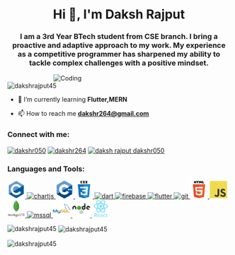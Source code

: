 <h1 align="center">Hi 👋, I'm Daksh Rajput</h1>
<h3 align="center">I am a 3rd Year BTech student from CSE branch. I bring a proactive and adaptive approach to my work. My experience as a competitive programmer has sharpened my ability to tackle complex challenges with a positive mindset.</h3>
<img align="right" alt="Coding" width="400" src="https://media.licdn.com/dms/image/D5603AQE_-CIIVZJPQw/profile-displayphoto-shrink_800_800/0/1716268798267?e=1723680000&v=beta&t=nkCswUtS7s60tZz48mC7qxD6Ya1lejfRW6TYJVyZJ5M"/>

<p align="left"> <img src="https://komarev.com/ghpvc/?username=dakshrajput45&label=Profile%20views&color=0e75b6&style=flat" alt="dakshrajput45" /> </p>

- 🌱 I’m currently learning **Flutter,MERN**

- 📫 How to reach me **dakshr264@gmail.com**

<h3 align="left">Connect with me:</h3>
<p align="left">
<a href="https://www.hackerrank.com/dakshr050" target="blank"><img align="center" src="https://raw.githubusercontent.com/rahuldkjain/github-profile-readme-generator/master/src/images/icons/Social/hackerrank.svg" alt="dakshr050" height="30" width="40" /></a>
<a href="https://codeforces.com/profile/dakshr264" target="blank"><img align="center" src="https://raw.githubusercontent.com/rahuldkjain/github-profile-readme-generator/master/src/images/icons/Social/codeforces.svg" alt="dakshr264" height="30" width="40" /></a>
<a href="https://www.leetcode.com/daksh rajput dakshr050" target="blank"><img align="center" src="https://raw.githubusercontent.com/rahuldkjain/github-profile-readme-generator/master/src/images/icons/Social/leet-code.svg" alt="daksh rajput dakshr050" height="30" width="40" /></a>
</p>

<h3 align="left">Languages and Tools:</h3>
<p align="left"> <a href="https://www.cprogramming.com/" target="_blank" rel="noreferrer"> <img src="https://raw.githubusercontent.com/devicons/devicon/master/icons/c/c-original.svg" alt="c" width="40" height="40"/> </a> <a href="https://www.chartjs.org" target="_blank" rel="noreferrer"> <img src="https://www.chartjs.org/media/logo-title.svg" alt="chartjs" width="40" height="40"/> </a> <a href="https://www.w3schools.com/cpp/" target="_blank" rel="noreferrer"> <img src="https://raw.githubusercontent.com/devicons/devicon/master/icons/cplusplus/cplusplus-original.svg" alt="cplusplus" width="40" height="40"/> </a> <a href="https://www.w3schools.com/css/" target="_blank" rel="noreferrer"> <img src="https://raw.githubusercontent.com/devicons/devicon/master/icons/css3/css3-original-wordmark.svg" alt="css3" width="40" height="40"/> </a> <a href="https://dart.dev" target="_blank" rel="noreferrer"> <img src="https://www.vectorlogo.zone/logos/dartlang/dartlang-icon.svg" alt="dart" width="40" height="40"/> </a> <a href="https://firebase.google.com/" target="_blank" rel="noreferrer"> <img src="https://www.vectorlogo.zone/logos/firebase/firebase-icon.svg" alt="firebase" width="40" height="40"/> </a> <a href="https://flutter.dev" target="_blank" rel="noreferrer"> <img src="https://www.vectorlogo.zone/logos/flutterio/flutterio-icon.svg" alt="flutter" width="40" height="40"/> </a> <a href="https://git-scm.com/" target="_blank" rel="noreferrer"> <img src="https://www.vectorlogo.zone/logos/git-scm/git-scm-icon.svg" alt="git" width="40" height="40"/> </a> <a href="https://www.w3.org/html/" target="_blank" rel="noreferrer"> <img src="https://raw.githubusercontent.com/devicons/devicon/master/icons/html5/html5-original-wordmark.svg" alt="html5" width="40" height="40"/> </a> <a href="https://developer.mozilla.org/en-US/docs/Web/JavaScript" target="_blank" rel="noreferrer"> <img src="https://raw.githubusercontent.com/devicons/devicon/master/icons/javascript/javascript-original.svg" alt="javascript" width="40" height="40"/> </a> <a href="https://www.mongodb.com/" target="_blank" rel="noreferrer"> <img src="https://raw.githubusercontent.com/devicons/devicon/master/icons/mongodb/mongodb-original-wordmark.svg" alt="mongodb" width="40" height="40"/> </a> <a href="https://www.microsoft.com/en-us/sql-server" target="_blank" rel="noreferrer"> <img src="https://www.svgrepo.com/show/303229/microsoft-sql-server-logo.svg" alt="mssql" width="40" height="40"/> </a> <a href="https://www.mysql.com/" target="_blank" rel="noreferrer"> <img src="https://raw.githubusercontent.com/devicons/devicon/master/icons/mysql/mysql-original-wordmark.svg" alt="mysql" width="40" height="40"/> </a> <a href="https://nodejs.org" target="_blank" rel="noreferrer"> <img src="https://raw.githubusercontent.com/devicons/devicon/master/icons/nodejs/nodejs-original-wordmark.svg" alt="nodejs" width="40" height="40"/> </a> <a href="https://reactjs.org/" target="_blank" rel="noreferrer"> <img src="https://raw.githubusercontent.com/devicons/devicon/master/icons/react/react-original-wordmark.svg" alt="react" width="40" height="40"/> </a> </p>

<p><img align="left" src="https://github-readme-stats.vercel.app/api/top-langs?username=dakshrajput45&show_icons=true&locale=en&layout=compact" alt="dakshrajput45" /></p>

<p>&nbsp;<img align="center" src="https://github-readme-stats.vercel.app/api?username=dakshrajput45&show_icons=true&locale=en" alt="dakshrajput45" /></p>

<p><img align="center" src="https://github-readme-streak-stats.herokuapp.com/?user=dakshrajput45&" alt="dakshrajput45" /></p>
